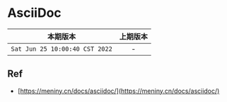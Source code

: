 # AsciiDoc

|本期版本|上期版本
|:---:|:---:
`Sat Jun 25 10:00:40 CST 2022` | -

## Ref

* [https://meniny.cn/docs/asciidoc/](https://meniny.cn/docs/asciidoc/)